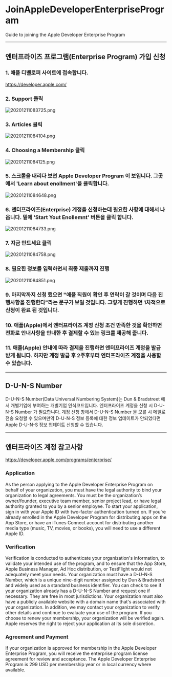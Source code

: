 # JoinAppleDeveloperEnterpriseProgram
Guide to joining the Apple Developer Enterprise Program

---
## 엔터프라이즈 프로그램(Enterprise Program) 가입 신청

### 1. 애플 디벨로퍼 사이트에 접속합니다.
https://developer.apple.com/

### 2. Support 클릭
![20201211083725.png](/image/20201211083725.png)

### 3. Articles 클릭
![20201211084104.png](/image/20201211084104.png)

### 4. Choosing a Membership 클릭
![20201211084125.png](/image/20201211084125.png)

### 5. 스크롤을 내리다 보면 Apple Developer Program 이 보입니다. 그곳에서 'Learn about enollment'을 클릭합니다.
![20201211084648.png](/image/20201211084648.png)

### 6. 엔터프라이즈(Enterprise) 계정을 신청하는데 필요한 사항에 대해서 나옵니다. 밑에 'Start Yout Enollemnt' 버튼을 클릭 합니다.
![20201211084733.png](/image/20201211084733.png)

### 7. 지금 만드세요 클릭
![20201211084758.png](/image/20201211084758.png)

### 8. 필요한 정보를 입력하면서 최종 제출까지 진행

![20201211084851.png](/image/20201211084851.png)

### 9. 마지막까지 신청 했으면 "애플 직원이 확인 후 연락이 갈 것이며 다음 진행사항을 진행한다"라는 문구가 보일 것입니다. 그렇게 진행하면 1차적으로 신청이 완료 된 것입니다.

### 10. 애플(Apple)에서 엔터프라이즈 계정 신청 조건 만족한 것을 확인하면 전화로 안내사항을 안내한 후 결제할 수 있는 링크를 제공해 줍니다.

### 11. 애플(Apple) 안내에 따라 결제을 진행하면 엔터프라이즈 계정을 발급 받게 됩니다. 하지만 계정 발급 후 2주후부터 엔터프라이즈 계정을 사용할 수 있습니다.

---
## D-U-N-S Number
D-U-N-S Number(Data Universal Numbering System)는 Dun & Bradstreet 에서 개별기업에 부여하는 개별기업 인식코드입니다. 
엔터프라이즈 계정을 신청 시 D-U-N-S Number 가 필요합니다. 계정 신청 창에서 D-U-N-S Number 을 모를 시 메일로 전송 요청할 수 있으며만약 D-U-N-S 정보 등록에 대한 정보 업데이트가 안되었다면 Apple D-U-N-S 정보 업데이트 신청할 수 있습니다.

---
## 엔터프라이즈 계정 참고사항
https://developer.apple.com/programs/enterprise/

### Application
As the person applying to the Apple Developer Enterprise Program on behalf of your organization, you must have the legal authority to bind your organization to legal agreements. You must be the organization’s owner/founder, executive team member, senior project lead, or have legal authority granted to you by a senior employee. To start your application, sign in with your Apple ID with two-factor authentication turned on. If you’re already enrolled in the Apple Developer Program for distributing apps on the App Store, or have an iTunes Connect account for distributing another media type (music, TV, movies, or books), you will need to use a different Apple ID.

### Verification
Verification is conducted to authenticate your organization's information, to validate your intended use of the program, and to ensure that the App Store, Apple Business Manager, Ad Hoc distribution, or TestFlight would not adequately meet your needs. Your organization must have a D-U-N-S Number, which is a unique nine-digit number assigned by Dun & Bradstreet and widely used as a standard business identifier. You can check to see if your organization already has a D-U-N-S Number and request one if necessary. They are free in most jurisdictions. Your organization must also have a publicly available website with a domain name that's associated with your organization. In addition, we may contact your organization to verify other details and continue to evaluate your use of the program. If you choose to renew your membership, your organization will be verified again. Apple reserves the right to reject your application at its sole discretion.

### Agreement and Payment
If your organization is approved for membership in the Apple Developer Enterprise Program, you will receive the enterprise program license agreement for review and acceptance. The Apple Developer Enterprise Program is 299 USD per membership year or in local currency where available.
